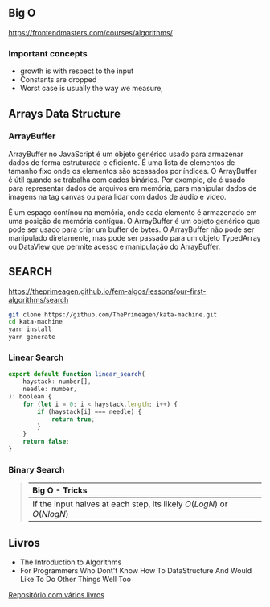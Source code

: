 ## Big O

https://frontendmasters.com/courses/algorithms/


### Important concepts

* growth is with respect to the input
* Constants are dropped
* Worst case is usually the way we measure,


## Arrays Data Structure


### ArrayBuffer

ArrayBuffer no JavaScript é um objeto genérico usado para armazenar dados de forma estruturada e eficiente. É uma lista de elementos de tamanho fixo onde os elementos são acessados por índices. O ArrayBuffer é útil quando se trabalha com dados binários. Por exemplo, ele é usado para representar dados de arquivos em memória, para manipular dados de imagens na tag canvas ou para lidar com dados de áudio e vídeo.

É um espaço contínou na memória, onde cada elemento é armazenado em uma posição de memória contígua. O ArrayBuffer é um objeto genérico que pode ser usado para criar um buffer de bytes. O ArrayBuffer não pode ser manipulado diretamente, mas pode ser passado para um objeto TypedArray ou DataView que permite acesso e manipulação do ArrayBuffer.


## SEARCH

https://theprimeagen.github.io/fem-algos/lessons/our-first-algorithms/search


```bash
git clone https://github.com/ThePrimeagen/kata-machine.git
cd kata-machine
yarn install
yarn generate

```

### Linear Search

```javascript
export default function linear_search(
    haystack: number[],
    needle: number,
): boolean {
    for (let i = 0; i < haystack.length; i++) {
        if (haystack[i] === needle) {
            return true;
        }
    }
    return false;
}
```

### Binary Search


>| Big O - Tricks
>| :--- |
>| If the input halves at each step, its likely $O(LogN)$ or $O(NlogN)$ |

 
## Livros

* The Introduction to Algorithms
* For Programmers Who Dont't Know How To DataStructure And Would Like To Do Other Things Well Too


[Repositório com vários livros](https://github.com/free-educa/books/tree/main/books)
